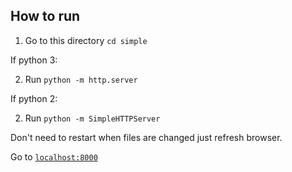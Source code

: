 ## How to run

1) Go to this directory `cd simple`

If python 3:

2) Run `python -m http.server`

If python 2:

2) Run `python -m SimpleHTTPServer`

Don't need to restart when files are changed just refresh browser.

Go to [`localhost:8000`](http://localhost:8000)

